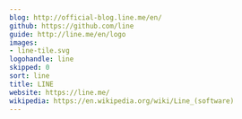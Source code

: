 ```yaml
---
blog: http://official-blog.line.me/en/
github: https://github.com/line
guide: http://line.me/en/logo
images:
- line-tile.svg
logohandle: line
skipped: 0
sort: line
title: LINE
website: https://line.me/
wikipedia: https://en.wikipedia.org/wiki/Line_(software)
---
```

